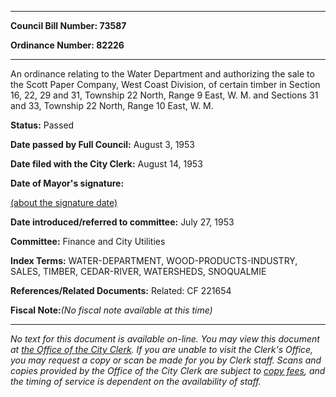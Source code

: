 

********

**Council Bill Number: 73587**
   
**Ordinance Number: 82226**
********

 An ordinance relating to the Water Department and authorizing the sale to the Scott Paper Company, West Coast Division, of certain timber in Section 16, 22, 29 and 31, Township 22 North, Range 9 East, W. M. and Sections 31 and 33, Township 22 North, Range 10 East, W. M.

**Status:** Passed
   
**Date passed by Full Council:** August 3, 1953
   
**Date filed with the City Clerk:** August 14, 1953
   
**Date of Mayor's signature:**
   
[(about the signature date)](/~public/approvaldate.htm)
   
   
   
**Date introduced/referred to committee:** July 27, 1953
   
**Committee:** Finance and City Utilities
   
   
**Index Terms:** WATER-DEPARTMENT, WOOD-PRODUCTS-INDUSTRY, SALES, TIMBER, CEDAR-RIVER, WATERSHEDS, SNOQUALMIE

**References/Related Documents:** Related: CF 221654

**Fiscal Note:**_(No fiscal note available at this time)_
********

_No text for this document is available on-line. You may view this document at [the Office of the City Clerk](http://www.seattle.gov/leg/clerk/contactUs.htm). If you are unable to visit the Clerk's Office, you may request a copy or scan be made for you by Clerk staff. Scans and copies provided by the Office of the City Clerk are subject to [copy fees](http://clerk.seattle.gov/~public/clerkfees.htm), and the timing of service is dependent on the availability of staff._

